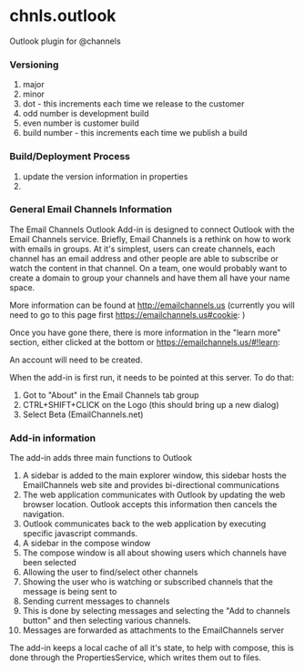 # chnls.outlook
Outlook plugin for @channels

### Versioning

1. major
2. minor 
3. dot - this increments each time we release to the customer
 2. odd number is development build
 1. even number is customer build
4. build number - this increments each time we publish a build

### Build/Deployment Process
1. update the version information in properties
2. 


### General Email Channels Information

The Email Channels Outlook Add-in is designed to connect Outlook with the Email Channels service. Briefly, Email Channels is a rethink on how to work with emails in groups.  At it's simplest, users can create channels, each channel has an email address and other people are able to subscribe or watch the content in that channel.  On a team, one would probably want to create a domain to group your channels and have them all have your name space.

More information can be found at http://emailchannels.us (currently you will need to go to this page first https://emailchannels.us#cookie: )

Once you have gone there, there is more information in the "learn more" section, either clicked at the bottom or https://emailchannels.us/#!learn:

An account will need to be created.

When the add-in is first run, it needs to be pointed at this server.  To do that:
1. Got to "About" in the Email Channels tab group
2. CTRL+SHIFT+CLICK on the Logo (this should bring up a new dialog)
3. Select Beta (EmailChannels.net)

### Add-in information

The add-in adds three main functions to Outlook
1. A sidebar is added to the main explorer window, this sidebar hosts the EmailChannels web site and provides bi-directional communications
  1. The web application communicates with Outlook by updating the web browser location.  Outlook accepts this information then cancels the navigation.
  2. Outlook communicates back to the web application by executing specific javascript commands.
2. A sidebar in the compose window
  1. The compose window is all about showing users which channels have been selected
  2. Allowing the user to find/select other channels
  3. Showing the user who is watching or subscribed channels that the message is being sent to
3. Sending current messages to channels
  1. This is done by selecting messages and selecting the "Add to channels button" and then selecting various channels.
  2. Messages are forwarded as attachments to the EmailChannels server

The add-in keeps a local cache of all it's state, to help with compose, this is done through the PropertiesService, which writes them out to files.


